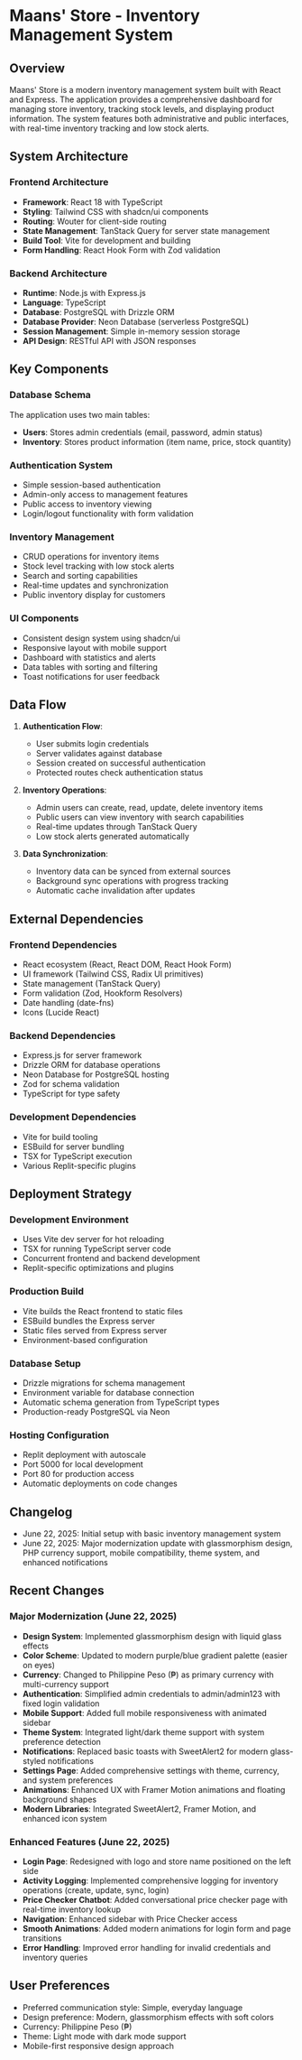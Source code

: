 # Maans' Store - Inventory Management System

## Overview

Maans' Store is a modern inventory management system built with React and Express. The application provides a comprehensive dashboard for managing store inventory, tracking stock levels, and displaying product information. The system features both administrative and public interfaces, with real-time inventory tracking and low stock alerts.

## System Architecture

### Frontend Architecture
- **Framework**: React 18 with TypeScript
- **Styling**: Tailwind CSS with shadcn/ui components
- **Routing**: Wouter for client-side routing
- **State Management**: TanStack Query for server state management
- **Build Tool**: Vite for development and building
- **Form Handling**: React Hook Form with Zod validation

### Backend Architecture
- **Runtime**: Node.js with Express.js
- **Language**: TypeScript
- **Database**: PostgreSQL with Drizzle ORM
- **Database Provider**: Neon Database (serverless PostgreSQL)
- **Session Management**: Simple in-memory session storage
- **API Design**: RESTful API with JSON responses

## Key Components

### Database Schema
The application uses two main tables:
- **Users**: Stores admin credentials (email, password, admin status)
- **Inventory**: Stores product information (item name, price, stock quantity)

### Authentication System
- Simple session-based authentication
- Admin-only access to management features
- Public access to inventory viewing
- Login/logout functionality with form validation

### Inventory Management
- CRUD operations for inventory items
- Stock level tracking with low stock alerts
- Search and sorting capabilities
- Real-time updates and synchronization
- Public inventory display for customers

### UI Components
- Consistent design system using shadcn/ui
- Responsive layout with mobile support
- Dashboard with statistics and alerts
- Data tables with sorting and filtering
- Toast notifications for user feedback

## Data Flow

1. **Authentication Flow**:
   - User submits login credentials
   - Server validates against database
   - Session created on successful authentication
   - Protected routes check authentication status

2. **Inventory Operations**:
   - Admin users can create, read, update, delete inventory items
   - Public users can view inventory with search capabilities
   - Real-time updates through TanStack Query
   - Low stock alerts generated automatically

3. **Data Synchronization**:
   - Inventory data can be synced from external sources
   - Background sync operations with progress tracking
   - Automatic cache invalidation after updates

## External Dependencies

### Frontend Dependencies
- React ecosystem (React, React DOM, React Hook Form)
- UI framework (Tailwind CSS, Radix UI primitives)
- State management (TanStack Query)
- Form validation (Zod, Hookform Resolvers)
- Date handling (date-fns)
- Icons (Lucide React)

### Backend Dependencies
- Express.js for server framework
- Drizzle ORM for database operations
- Neon Database for PostgreSQL hosting
- Zod for schema validation
- TypeScript for type safety

### Development Dependencies
- Vite for build tooling
- ESBuild for server bundling
- TSX for TypeScript execution
- Various Replit-specific plugins

## Deployment Strategy

### Development Environment
- Uses Vite dev server for hot reloading
- TSX for running TypeScript server code
- Concurrent frontend and backend development
- Replit-specific optimizations and plugins

### Production Build
- Vite builds the React frontend to static files
- ESBuild bundles the Express server
- Static files served from Express server
- Environment-based configuration

### Database Setup
- Drizzle migrations for schema management
- Environment variable for database connection
- Automatic schema generation from TypeScript types
- Production-ready PostgreSQL via Neon

### Hosting Configuration
- Replit deployment with autoscale
- Port 5000 for local development
- Port 80 for production access
- Automatic deployments on code changes

## Changelog

- June 22, 2025: Initial setup with basic inventory management system
- June 22, 2025: Major modernization update with glassmorphism design, PHP currency support, mobile compatibility, theme system, and enhanced notifications

## Recent Changes

### Major Modernization (June 22, 2025)
- **Design System**: Implemented glassmorphism design with liquid glass effects
- **Color Scheme**: Updated to modern purple/blue gradient palette (easier on eyes)
- **Currency**: Changed to Philippine Peso (₱) as primary currency with multi-currency support
- **Authentication**: Simplified admin credentials to admin/admin123 with fixed login validation
- **Mobile Support**: Added full mobile responsiveness with animated sidebar
- **Theme System**: Integrated light/dark theme support with system preference detection
- **Notifications**: Replaced basic toasts with SweetAlert2 for modern glass-styled notifications
- **Settings Page**: Added comprehensive settings with theme, currency, and system preferences
- **Animations**: Enhanced UX with Framer Motion animations and floating background shapes
- **Modern Libraries**: Integrated SweetAlert2, Framer Motion, and enhanced icon system

### Enhanced Features (June 22, 2025)
- **Login Page**: Redesigned with logo and store name positioned on the left side
- **Activity Logging**: Implemented comprehensive logging for inventory operations (create, update, sync, login)
- **Price Checker Chatbot**: Added conversational price checker page with real-time inventory lookup
- **Navigation**: Enhanced sidebar with Price Checker access
- **Smooth Animations**: Added modern animations for login form and page transitions
- **Error Handling**: Improved error handling for invalid credentials and inventory queries

## User Preferences

- Preferred communication style: Simple, everyday language
- Design preference: Modern, glassmorphism effects with soft colors
- Currency: Philippine Peso (₱) 
- Theme: Light mode with dark mode support
- Mobile-first responsive design approach